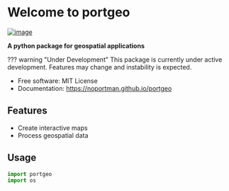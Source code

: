 # Welcome to portgeo


[![image](https://img.shields.io/pypi/v/portgeo.svg)](https://pypi.python.org/pypi/portgeo)


**A python package for geospatial applications**

??? warning "Under Development"
    This package is currently under active development. Features may change and instability is expected.

-   Free software: MIT License
-   Documentation: <https://noportman.github.io/portgeo>

## Features

-   Create interactive maps
-   Process geospatial data

## Usage

```python
import portgeo
import os
```
